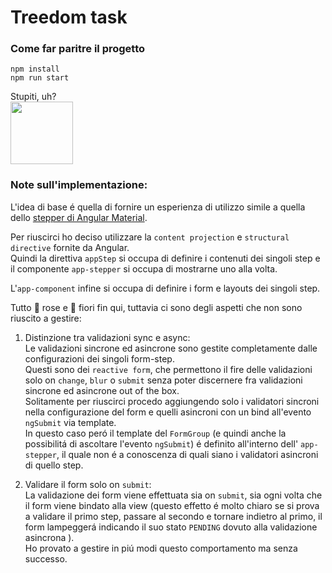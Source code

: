 # Treedom task

### Come far paritre il progetto

```
npm install
npm run start
```
Stupiti, uh?   
<img src="https://user-images.githubusercontent.com/12338075/139662136-facbe465-a6f8-4598-bab4-b3bcb7e39b34.png" width="100">
### Note sull'implementazione:

L'idea di base é quella di fornire un esperienza di utilizzo simile a quella dello [stepper di Angular Material](https://material.angular.io/components/stepper/overview).

Per riuscirci ho deciso utilizzare la `content projection` e `structural directive` fornite da Angular.  
Quindi la direttiva `appStep` si occupa di definire i contenuti dei singoli step e il componente `app-stepper` si occupa di mostrarne uno alla volta.

L'`app-component` infine si occupa di definire i form e layouts dei singoli step.

Tutto 🌹 rose e 💐 fiori fin qui, tuttavia ci sono degli aspetti che non sono riuscito a gestire:
1) Distinzione tra validazioni sync e async:  
Le validazioni sincrone ed asincrone sono gestite completamente dalle configurazioni dei singoli form-step.  
Questi sono dei `reactive form`, che permettono il fire delle validazioni solo  on `change`, `blur` o `submit` senza poter discernere fra validazioni sincrone ed asincrone out of the box.  
Solitamente per riuscirci procedo aggiungendo solo i validatori sincroni nella configurazione del form e quelli asincroni con un bind all'evento `ngSubmit` via template.  
In questo caso peró il template del `FormGroup` (e quindi anche la possibilitá di ascoltare l'evento `ngSubmit`) é definito all'interno dell' `app-stepper`, il quale non é a conoscenza di quali siano i validatori asincroni di quello step.

2) Validare il form solo on `submit`:   
La validazione dei form viene effettuata sia on `submit`, sia ogni volta che il form viene bindato alla view (questo effetto é molto chiaro se si prova a validare il primo step, passare al secondo e tornare indietro al primo, il form lampeggerá indicando il suo stato `PENDING` dovuto alla validazione asincrona ).   
Ho provato a gestire in piú modi questo comportamento ma senza successo.
